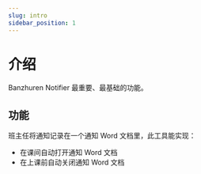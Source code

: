 ```yaml
---
slug: intro
sidebar_position: 1
---
```


# 介绍

Banzhuren Notifier 最重要、最基础的功能。

## 功能

班主任将通知记录在一个通知 Word 文档里，此工具能实现：

- 在课间自动打开通知 Word 文档
- 在上课前自动关闭通知 Word 文档
